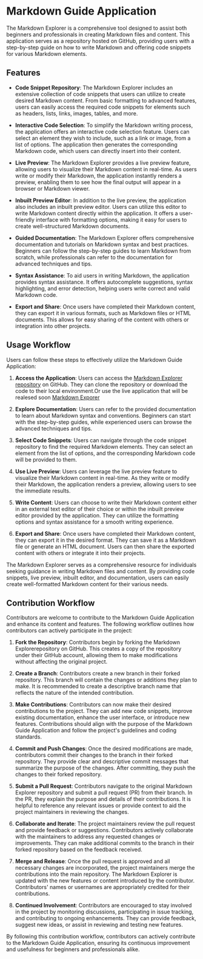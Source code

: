 # Markdown Guide Application

The Markdown Explorer is a comprehensive tool designed to assist both beginners and professionals in creating Markdown files and content. This application serves as a repository hosted on GitHub, providing users with a step-by-step guide on how to write Markdown and offering code snippets for various Markdown elements.

## Features

- **Code Snippet Repository**: The Markdown Explorer includes an extensive collection of code snippets that users can utilize to create desired Markdown content. From basic formatting to advanced features, users can easily access the required code snippets for elements such as headers, lists, links, images, tables, and more.

- **Interactive Code Selection**: To simplify the Markdown writing process, the application offers an interactive code selection feature. Users can select an element they wish to include, such as a link or image, from a list of options. The application then generates the corresponding Markdown code, which users can directly insert into their content.

- **Live Preview**: The Markdown Explorer provides a live preview feature, allowing users to visualize their Markdown content in real-time. As users write or modify their Markdown, the application instantly renders a preview, enabling them to see how the final output will appear in a browser or Markdown viewer.

- **Inbuilt Preview Editor**: In addition to the live preview, the application also includes an inbuilt preview editor. Users can utilize this editor to write Markdown content directly within the application. It offers a user-friendly interface with formatting options, making it easy for users to create well-structured Markdown documents.

- **Guided Documentation**: The Markdown Explorer offers comprehensive documentation and tutorials on Markdown syntax and best practices. Beginners can follow the step-by-step guides to learn Markdown from scratch, while professionals can refer to the documentation for advanced techniques and tips.

- **Syntax Assistance**: To aid users in writing Markdown, the application provides syntax assistance. It offers autocomplete suggestions, syntax highlighting, and error detection, helping users write correct and valid Markdown code.

- **Export and Share**: Once users have completed their Markdown content, they can export it in various formats, such as Markdown files or HTML documents. This allows for easy sharing of the content with others or integration into other projects.

## Usage Workflow

Users can follow these steps to effectively utilize the Markdown Guide Application:

1. **Access the Application**: Users can access the [Markdown Explorer repository](https://github.com/XYLOPHONE-TEC/Markdown.git) on GitHub. They can clone the repository or download the code to their local environment.Or use the live application that will be realesed soon [Markdown Exporer]()

2. **Explore Documentation**: Users can refer to the provided documentation to learn about Markdown syntax and conventions. Beginners can start with the step-by-step guides, while experienced users can browse the advanced techniques and tips.

3. **Select Code Snippets**: Users can navigate through the code snippet repository to find the required Markdown elements. They can select an element from the list of options, and the corresponding Markdown code will be provided to them.

4. **Use Live Preview**: Users can leverage the live preview feature to visualize their Markdown content in real-time. As they write or modify their Markdown, the application renders a preview, allowing users to see the immediate results.

5. **Write Content**: Users can choose to write their Markdown content either in an external text editor of their choice or within the inbuilt preview editor provided by the application. They can utilize the formatting options and syntax assistance for a smooth writing experience.

6. **Export and Share**: Once users have completed their Markdown content, they can export it in the desired format. They can save it as a Markdown file or generate an HTML document. Users can then share the exported content with others or integrate it into their projects.

The Markdown Explorer serves as a comprehensive resource for individuals seeking guidance in writing Markdown files and content. By providing code snippets, live preview, inbuilt editor, and documentation, users can easily create well-formatted Markdown content for their various needs.

## Contribution Workflow

Contributors are welcome to contribute to the Markdown Guide Application and enhance its content and features. The following workflow outlines how contributors can actively participate in the project:

1. **Fork the Repository**: Contributors begin by forking the Markdown Explorerepository on GitHub. This creates a copy of the repository under their GitHub account, allowing them to make modifications without affecting the original project.

2. **Create a Branch**: Contributors create a new branch in their forked repository. This branch will contain the changes or additions they plan to make. It is recommended to create a descriptive branch name that reflects the nature of the intended contribution.

3. **Make Contributions**: Contributors can now make their desired contributions to the project. They can add new code snippets, improve existing documentation, enhance the user interface, or introduce new features. Contributions should align with the purpose of the Markdown Guide Application and follow the project's guidelines and coding standards.

4. **Commit and Push Changes**: Once the desired modifications are made, contributors commit their changes to the branch in their forked repository. They provide clear and descriptive commit messages that summarize the purpose of the changes. After committing, they push the changes to their forked repository.

5. **Submit a Pull Request**: Contributors navigate to the original Markdown Explorer repository and submit a pull request (PR) from their branch. In the PR, they explain the purpose and details of their contributions. It is helpful to reference any relevant issues or provide context to aid the project maintainers in reviewing the changes.

6. **Collaborate and Iterate**: The project maintainers review the pull request and provide feedback or suggestions. Contributors actively collaborate with the maintainers to address any requested changes or improvements. They can make additional commits to the branch in their forked repository based on the feedback received.

7. **Merge and Release**: Once the pull request is approved and all necessary changes are incorporated, the project maintainers merge the contributions into the main repository. The Markdown Explorer is updated with the new features or content introduced by the contributor. Contributors' names or usernames are appropriately credited for their contributions.

8. **Continued Involvement**: Contributors are encouraged to stay involved in the project by monitoring discussions, participating in issue tracking, and contributing to ongoing enhancements. They can provide feedback, suggest new ideas, or assist in reviewing and testing new features.

By following this contribution workflow, contributors can actively contribute to the Markdown Guide Application, ensuring its continuous improvement and usefulness for beginners and professionals alike.
